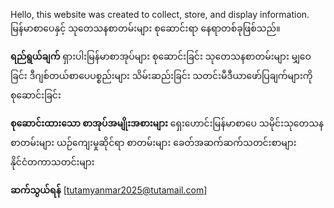 Hello, this website was created to collect, store, and display information. မြန်မာစာပေနှင့် သုတေသနစာတမ်းများ စုဆောင်းရာ နေရာတစ်ခုဖြစ်သည်။

**ရည်ရွယ်ချက်**
    ရှားပါးမြန်မာစာအုပ်များ စုဆောင်းခြင်း
    သုတေသနစာတမ်းများ မျှဝေခြင်း
    ဒီဂျစ်တယ်စာပေပစ္စည်းများ သိမ်းဆည်းခြင်း
    သတင်းမီဒီယာဖော်ပြချက်များကို စုဆောင်းခြင်း
    
**စုဆောင်းထားသော စာအုပ်အမျိုးအစားများ**
    ရှေးဟောင်းမြန်မာစာပေ
    သမိုင်းသုတေသနစာတမ်းများ
    ယဉ်ကျေးမှုဆိုင်ရာ စာတမ်းများ
    ခေတ်အဆက်ဆက်သတင်းစာများ
    နိုင်ငံတကာသတင်းများ
    
**ဆက်သွယ်ရန်**
    [tutamyanmar2025@tutamail.com] 
